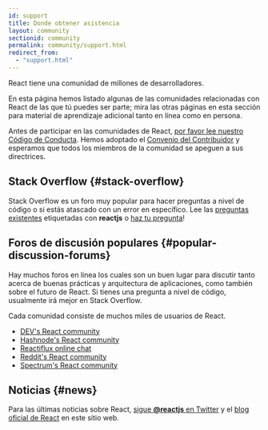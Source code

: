 ```yaml
---
id: support
title: Donde obtener asistencia
layout: community
sectionid: community
permalink: community/support.html
redirect_from:
  - "support.html"
---
```


React tiene una comunidad de millones de desarrolladores.

En esta página hemos listado algunas de las comunidades relacionadas con React de las que tú puedes ser parte; mira las otras páginas en esta sección para material de aprendizaje adicional tanto en línea como en persona.

Antes de participar en las comunidades de React, [por favor lee nuestro Código de Conducta](https://github.com/facebook/react/blob/master/CODE_OF_CONDUCT.md). Hemos adoptado el [Convenio del Contribuidor](https://www.contributor-covenant.org/) y esperamos que todos los miembros de la comunidad se apeguen a sus directrices.

## Stack Overflow {#stack-overflow}

Stack Overflow es un foro muy popular para hacer preguntas a nivel de código o si estás atascado con un error en específico. Lee las [preguntas existentes](https://stackoverflow.com/questions/tagged/reactjs) etiquetadas con **reactjs** o [haz tu pregunta](https://stackoverflow.com/questions/ask?tags=reactjs)!


## Foros de discusión populares {#popular-discussion-forums}

Hay muchos foros en línea los cuales son un buen lugar para discutir tanto acerca de buenas prácticas y arquitectura de aplicaciones, como también sobre el futuro de React. Si tienes una pregunta a nivel de código, usualmente irá mejor en Stack Overflow.

Cada comunidad consiste de muchos miles de usuarios de React.

* [DEV's React community](https://dev.to/t/react)
* [Hashnode's React community](https://hashnode.com/n/reactjs)
* [Reactiflux online chat](https://discord.gg/0ZcbPKXt5bZjGY5n)
* [Reddit's React community](https://www.reddit.com/r/reactjs/)
* [Spectrum's React community](https://spectrum.chat/react)

## Noticias {#news}

Para las últimas noticias sobre React, [sigue **@reactjs** en Twitter](https://twitter.com/reactjs) y el [blog oficial de React](/blog/) en este sitio web.
